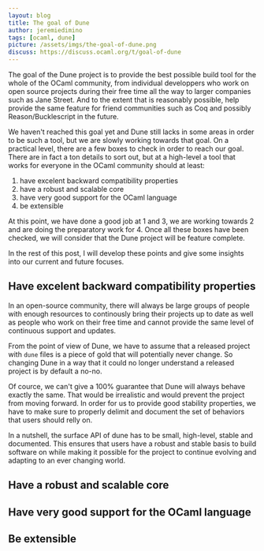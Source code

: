 ```yaml
---
layout: blog
title: The goal of Dune
author: jeremiedimino
tags: [ocaml, dune]
picture: /assets/imgs/the-goal-of-dune.png
discuss: https://discuss.ocaml.org/t/goal-of-dune
---
```


The goal of the Dune project is to provide the best possible build
tool for the whole of the OCaml community, from individual developpers
who work on open source projects during their free time all the way to
larger companies such as Jane Street. And to the extent that is
reasonably possible, help provide the same feature for friend
communities such as Coq and possibly Reason/Bucklescript in the
future.

We haven't reached this goal yet and Dune still lacks in some areas in
order to be such a tool, but we are slowly working towards that goal.
On a practical level, there are a few boxes to check in order to reach
our goal. There are in fact a ton details to sort out, but at a
high-level a tool that works for everyone in the OCaml community
should at least:

1. have excelent backward compatibility properties
2. have a robust and scalable core
3. have very good support for the OCaml language
4. be extensible

At this point, we have done a good job at 1 and 3, we are working
towards 2 and are doing the preparatory work for 4. Once all these
boxes have been checked, we will consider that the Dune project will
be feature complete.

In the rest of this post, I will develop these points and give some
insights into our current and future focuses.

## Have excelent backward compatibility properties

In an open-source community, there will always be large groups of
people with enough resources to continously bring their projects up to
date as well as people who work on their free time and cannot provide
the same level of continuous support and updates.

From the point of view of Dune, we have to assume that a released
project with `dune` files is a piece of gold that will potentially
never change. So changing Dune in a way that it could no longer
understand a released project is by default a no-no.

Of cource, we can't give a 100% guarantee that Dune will always behave
exactly the same. That would be irrealistic and would prevent the
project from moving forward.  In order for us to provide good
stability properties, we have to make sure to properly delimit and
document the set of behaviors that users should relly on.

In a nutshell, the surface API of dune has to be small, high-level,
stable and documented. This ensures that users have a robust and
stable basis to build software on while making it possible for the
project to continue evolving and adapting to an ever changing world.

## Have a robust and scalable core

## Have very good support for the OCaml language

## Be extensible





